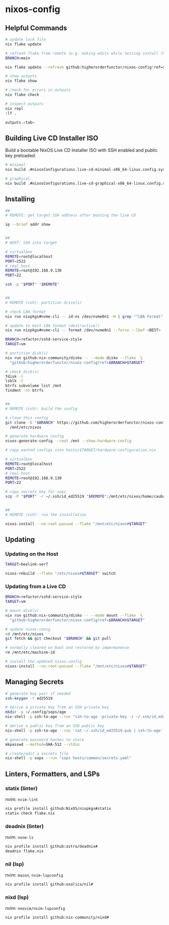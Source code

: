 # nixos-config

## Helpful Commands

```sh
# update lock file
nix flake update

# refresh flake from remote (e.g. making edits while testing install from ISO)
BRANCH=main

nix flake update --refresh github:higherorderfunctor/nixos-config?ref=$BRANCH

# show outputs
nix flake show

# check for errors in outputs
nix flake check

# inspect outputs
nix repl
:lf .

outputs.<tab>
````

## Building Live CD Installer ISO

Build a bootable NixOS Live CD Installer ISO with SSH enabled and public key preloaded.

```sh
# minimal
nix build .#nixosConfigurations.live-cd-minimal-x86_64-linux.config.system.build.isoImage

# graphical
nix build .#nixosConfigurations.live-cd-graphical-x86_64-linux.config.system.build.isoImage
```

## Installing

```sh
##
# REMOTE: get target SSH address after booting the live CD

ip --brief addr show


##
# HOST: SSH into target

# virtualbox
REMOTE=root@localhost
PORT=2522
# real host
REMOTE=root@192.168.9.130
PORT=22

ssh -p "$PORT" "$REMOTE"


##
# REMOTE (ssh): partition drive(s)

# check LBA format
nix run nixpkgs#nvme-cli -- id-ns /dev/nvme0n1 -H | grep "^LBA Format"

# update to best LBA format (destructive!)
nix run nixpkgs#nvme-cli -- format /dev/nvme0n1 --force --lbaf <BEST>

BRANCH=refactor/sshd-service-style
TARGET=vm

# partition disk(s)
nix run github:nix-community/disko -- --mode disko --flake  \
  "github:higherorderfunctor/nixos-config?ref=$BRANCH#$TARGET"

# check disk(s)
fdisk -l
lsblk -l
btrfs subvolume list /mnt
findmnt -nt btrfs


##
# REMOTE (ssh): build the config

# clone this config
git clone -b "$BRANCH" https://github.com/higherorderfunctor/nixos-config.git \
  /mnt/etc/nixos

# generate hardware config
nixos-generate-config --root /mnt --show-hardware-config

# copy wanted configs into hosts/$TARGET/hardware-configuration.nix

# virtualbox
REMOTE=root@localhost
PORT=2522
# real host
REMOTE=root@192.168.9.130
PORT=22

# copy secrets key for sops
scp -P "$PORT" -r ~/.ssh/id_ed25519 "$REMOTE":/mnt/etc/nixos/home/caubut/id_ed25519


##
# REMOTE (ssh): run the installation

nixos-install --no-root-passwd --flake "/mnt/etc/nixos#$TARGET"
````

## Updating

### Updating on the Host

```sh
TARGET=beelink-ser7

nixos-rebuild --flake "/etc/nixos#$TARGET" switch
```

### Updating from a Live CD

```sh
BRANCH=refactor/sshd-service-style
TARGET=vm

# mount disk(s)
nix run github:nix-community/disko -- --mode mount --flake  \
  "github:higherorderfunctor/nixos-config?ref=$BRANCH#$TARGET"

# update nixos-conig
cd /mnt/etc/nixos
git fetch && git checkout "$BRANCH" && git pull

# normally cleared on boot and restored by impermanence
rm /mnt/etc/machine-id

# install the updated nixos-config
nixos-install --no-root-passwd --flake "/mnt/etc/nixos#$TARGET"
```

## Managing Secrets

```sh
# generate key pair if needed
ssh-keygen -t ed25519

# derive a private key from an SSH private key
mkdir -p ~/.config/sops/age
nix-shell -p ssh-to-age --run "ssh-to-age -private-key -i ~/.ssh/id_ed25519 > ~/.config/sops/age/keys.txt"

# derive a public key from an SSH public key
nix-shell -p ssh-to-age --run 'cat ~/.ssh/id_ed25519.pub | ssh-to-age'

# generate password hashes to store
mkpasswd --method=SHA-512 --stdin

# create/edit a secrets file
nix-shell -p sops --run "sops hosts/common/secrets.yaml"
```

## Linters, Formatters, and LSPs

### statix (linter)

nvim: `nvim-lint`

```sh
nix profile install github:NixOS/nixpkgs#statix
statix check flake.nix
```

### deadnix (linter)

nvim: `none-ls`

```sh
nix profile install github:astro/deadnix#
deadnix flake.nix
```

### nil (lsp)

nvim: `mason`, `nvim-lspconfig`

```sh
nix profile install github:oxalica/nil#
```

### nixd (lsp)

nvim: `neovim/nvim-lspconfig`

```sh
nix profile install github:nix-community/nixd#
```
